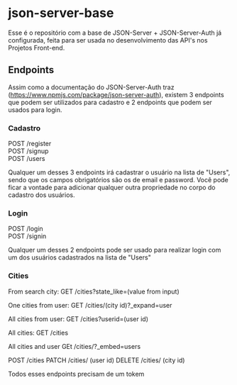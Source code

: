 # json-server-base

Esse é o repositório com a base de JSON-Server + JSON-Server-Auth já configurada, feita para ser usada no desenvolvimento das API's nos Projetos Front-end.

## Endpoints

Assim como a documentação do JSON-Server-Auth traz (https://www.npmjs.com/package/json-server-auth), existem 3 endpoints que podem ser utilizados para cadastro e 2 endpoints que podem ser usados para login.

### Cadastro

POST /register <br/>
POST /signup <br/>
POST /users

Qualquer um desses 3 endpoints irá cadastrar o usuário na lista de "Users", sendo que os campos obrigatórios são os de email e password.
Você pode ficar a vontade para adicionar qualquer outra propriedade no corpo do cadastro dos usuários.


### Login

POST /login <br/>
POST /signin

Qualquer um desses 2 endpoints pode ser usado para realizar login com um dos usuários cadastrados na lista de "Users"

### Cities
From search city:
GET /cities?state_like=(value from input)

One cities from user:
GET /cities/(city id)?_expand=user

All cities from user:
GET /cities?userid=(user id)

All cities:
GET /cities

All cities and user
GEt /cities/?_embed=users

POST /cities
PATCH /cities/ (user id)
DELETE /cities/ (city id)

Todos esses endpoints precisam de um tokem

